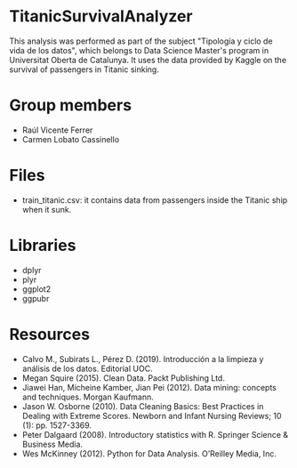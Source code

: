 # TitanicSurvivalAnalyzer
This analysis was performed as part of the subject "Tipología y ciclo de vida de los datos", which belongs to Data Science Master's program in Universitat Oberta de Catalunya. It uses the data provided by Kaggle on the survival of passengers in Titanic sinking.

# Group members
- Raúl Vicente Ferrer
- Carmen Lobato Cassinello

# Files

- train_titanic.csv: it contains data from passengers inside the Titanic ship when it sunk.

# Libraries
- dplyr
- plyr
- ggplot2
- ggpubr

# Resources
- Calvo M., Subirats L., Pérez D. (2019). Introducción a la limpieza y análisis de los datos. Editorial UOC.
- Megan Squire (2015). Clean Data. Packt Publishing Ltd.
- Jiawei Han, Micheine Kamber, Jian Pei (2012). Data mining: concepts and techniques. Morgan Kaufmann.
- Jason W. Osborne (2010). Data Cleaning Basics: Best Practices in Dealing with Extreme Scores. Newborn and Infant Nursing Reviews; 10 (1): pp. 1527-3369.
- Peter Dalgaard (2008). Introductory statistics with R. Springer Science & Business Media.
- Wes McKinney (2012). Python for Data Analysis. O’Reilley Media, Inc.
